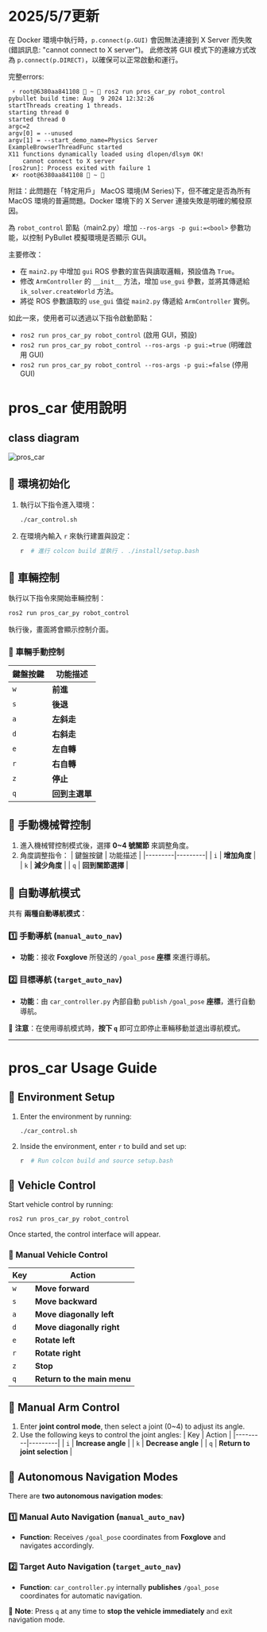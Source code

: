 # 2025/5/7更新
在 Docker 環境中執行時，`p.connect(p.GUI)` 會因無法連接到 X Server 而失敗 (錯誤訊息: "cannot connect to X server")。 此修改將 GUI 模式下的連線方式改為 `p.connect(p.DIRECT)`，以確保可以正常啟動和運行。

完整errors:
```
 ⚡ root@6380aa841108  ~  ros2 run pros_car_py robot_control
pybullet build time: Aug  9 2024 12:32:26
startThreads creating 1 threads.
starting thread 0
started thread 0
argc=2
argv[0] = --unused
argv[1] = --start_demo_name=Physics Server
ExampleBrowserThreadFunc started
X11 functions dynamically loaded using dlopen/dlsym OK!
    cannot connect to X server
[ros2run]: Process exited with failure 1
 ✘⚡ root@6380aa841108  ~ 
```
附註：此問題在「特定用戶」 MacOS 環境(M Series)下，但不確定是否為所有 MacOS 環境的普遍問題。Docker 環境下的 X Server 連接失敗是明確的觸發原因。

為 `robot_control` 節點（main2.py）增加 `--ros-args -p gui:=<bool>` 參數功能，以控制 PyBullet 模擬環境是否顯示 GUI。

主要修改：
- 在 `main2.py` 中增加 `gui` ROS 參數的宣告與讀取邏輯，預設值為 `True`。
- 修改 `ArmController` 的 `__init__` 方法，增加 `use_gui` 參數，並將其傳遞給 `ik_solver.createWorld` 方法。
- 將從 ROS 參數讀取的 `use_gui` 值從 `main2.py` 傳遞給 `ArmController` 實例。

如此一來，使用者可以透過以下指令啟動節點：
- `ros2 run pros_car_py robot_control` (啟用 GUI，預設)
- `ros2 run pros_car_py robot_control --ros-args -p gui:=true` (明確啟用 GUI)
- `ros2 run pros_car_py robot_control --ros-args -p gui:=false` (停用 GUI)

# pros_car 使用說明
## class diagram
![pros_car](https://github.com/alianlbj23/pros_car/blob/main/img/pros_car.drawio.png?raw=true)
## 🚀 環境初始化
1. 執行以下指令進入環境：
   ```bash
   ./car_control.sh
   ```
2. 在環境內輸入 `r` 來執行建置與設定：
   ```bash
   r  # 進行 colcon build 並執行 . ./install/setup.bash
   ```

## 🚗 車輛控制
執行以下指令來開始車輛控制：
```bash
ros2 run pros_car_py robot_control
```
執行後，畫面將會顯示控制介面。

### 🔹 車輛手動控制
| 鍵盤按鍵 | 功能描述 |
|---------|---------|
| `w` | **前進** |
| `s` | **後退** |
| `a` | **左斜走** |
| `d` | **右斜走** |
| `e` | **左自轉** |
| `r` | **右自轉** |
| `z` | **停止** |
| `q` | **回到主選單** |

## 🤖 手動機械臂控制
1. 進入機械臂控制模式後，選擇 **0~4 號關節** 來調整角度。
2. 角度調整指令：
   | 鍵盤按鍵 | 功能描述 |
   |---------|---------|
   | `i` | **增加角度** |
   | `k` | **減少角度** |
   | `q` | **回到關節選擇** |

## 📍 自動導航模式
共有 **兩種自動導航模式**：

### 1️⃣ 手動導航 (`manual_auto_nav`)
- **功能**：接收 **Foxglove** 所發送的 `/goal_pose` **座標** 來進行導航。

### 2️⃣ 目標導航 (`target_auto_nav`)
- **功能**：由 `car_controller.py` 內部自動 `publish` `/goal_pose` **座標**，進行自動導航。

📢 **注意**：在使用導航模式時，**按下 `q`** 即可立即停止車輛移動並退出導航模式。

---

# pros_car Usage Guide

## 🚀 Environment Setup
1. Enter the environment by running:
   ```bash
   ./car_control.sh
   ```
2. Inside the environment, enter `r` to build and set up:
   ```bash
   r  # Run colcon build and source setup.bash
   ```

## 🚗 Vehicle Control
Start vehicle control by running:
```bash
ros2 run pros_car_py robot_control
```
Once started, the control interface will appear.

### 🔹 Manual Vehicle Control
| Key | Action |
|---------|---------|
| `w` | **Move forward** |
| `s` | **Move backward** |
| `a` | **Move diagonally left** |
| `d` | **Move diagonally right** |
| `e` | **Rotate left** |
| `r` | **Rotate right** |
| `z` | **Stop** |
| `q` | **Return to the main menu** |

## 🤖 Manual Arm Control
1. Enter **joint control mode**, then select a joint (0~4) to adjust its angle.
2. Use the following keys to control the joint angles:
   | Key | Action |
   |---------|---------|
   | `i` | **Increase angle** |
   | `k` | **Decrease angle** |
   | `q` | **Return to joint selection** |

## 📍 Autonomous Navigation Modes
There are **two autonomous navigation modes**:

### 1️⃣ Manual Auto Navigation (`manual_auto_nav`)
- **Function**: Receives `/goal_pose` coordinates from **Foxglove** and navigates accordingly.

### 2️⃣ Target Auto Navigation (`target_auto_nav`)
- **Function**: `car_controller.py` internally **publishes** `/goal_pose` coordinates for automatic navigation.

📢 **Note**: Press `q` at any time to **stop the vehicle immediately** and exit navigation mode.

